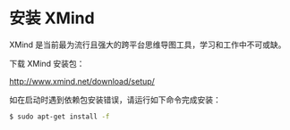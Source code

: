 # 安装 XMind

XMind 是当前最为流行且强大的跨平台思维导图工具，学习和工作中不可或缺。

下载 XMind 安装包：

http://www.xmind.net/download/setup/

如在启动时遇到依赖包安装错误，请运行如下命令完成安装：

```bash
$ sudo apt-get install -f
```
